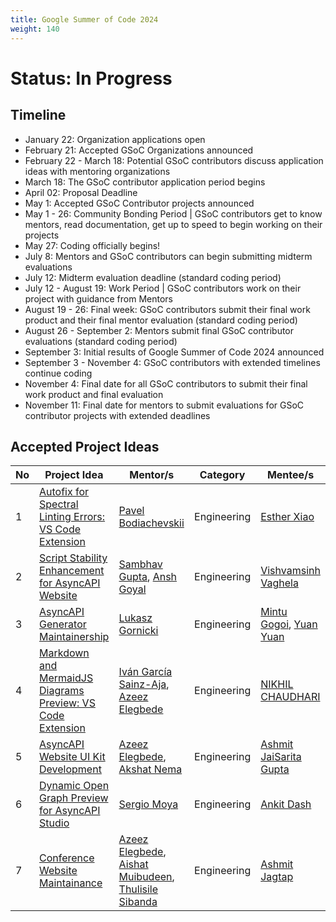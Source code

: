 ```yaml
---
title: Google Summer of Code 2024
weight: 140
---
```


# Status: In Progress

## Timeline

- January 22: Organization applications open
- February 21: Accepted GSoC Organizations announced
- February 22 - March 18: Potential GSoC contributors discuss application ideas with mentoring organizations
- March 18: The GSoC contributor application period begins
- April 02: Proposal Deadline
- May 1: Accepted GSoC Contributor projects announced
- May 1 - 26: Community Bonding Period | GSoC contributors get to know mentors, read documentation, get up to speed to begin working on their projects
- May 27: Coding officially begins!
- July 8: Mentors and GSoC contributors can begin submitting midterm evaluations
- July 12: Midterm evaluation deadline (standard coding period)
- July 12 - August 19: Work Period | GSoC contributors work on their project with guidance from Mentors
- August 19 - 26: Final week: GSoC contributors submit their final work product and their final mentor evaluation (standard coding period)
- August 26 - September 2: Mentors submit final GSoC contributor evaluations (standard coding period)
- September 3: Initial results of Google Summer of Code 2024 announced
- September 3 - November 4: GSoC contributors with extended timelines continue coding
- November 4: Final date for all GSoC contributors to submit their final work product and final evaluation
- November 11: Final date for mentors to submit evaluations for GSoC contributor projects with extended deadlines


## Accepted Project Ideas
| No | Project Idea | Mentor/s | Category | Mentee/s |
| --- | --- | --- | --- | --- |
| 1 | [Autofix for Spectral Linting Errors: VS Code Extension](https://github.com/asyncapi/vs-asyncapi-preview/issues/160) | [Pavel Bodiachevskii](https://github.com/Pakisan) | Engineering | [Esther Xiao](https://github.com/FelicixAwe) |
| 2 | [Script Stability Enhancement for AsyncAPI Website](https://github.com/asyncapi/website/issues/2626) | [Sambhav Gupta](https://github.com/sambhavgupta0705), [Ansh Goyal](https://github.com/anshgoyalevil)   | Engineering | [Vishvamsinh Vaghela](https://github.com/vishvamsinh28)   |
| 3 | [AsyncAPI Generator Maintainership](https://github.com/asyncapi/generator/issues/1145) | [Lukasz Gornicki](https://github.com/derberg) | Engineering | [Mintu Gogoi](https://github.com/Gmin2), [Yuan Yuan](https://github.com/lmgyuan) |
| 4 | [Markdown and MermaidJS Diagrams Preview: VS Code Extension](https://github.com/asyncapi/vs-asyncapi-preview/issues/161) | [Iván García Sainz-Aja](https://github.com/ivangsa), [Azeez Elegbede](https://github.com/acethecreator)  | Engineering | [NIKHIL CHAUDHARI](https://github.com/nikhil-3112)  |
| 5 | [AsyncAPI Website UI Kit Development](https://github.com/asyncapi-archived-repos/design-system/issues/4) | [Azeez Elegbede](https://github.com/acethecreator), [Akshat Nema](https://github.com/akshatnema)  | Engineering | [Ashmit JaiSarita Gupta](https://github.com/devilkiller-ag)  |
| 6 | [Dynamic Open Graph Preview for AsyncAPI Studio](https://github.com/asyncapi/studio/issues/224) | [Sergio Moya](https://github.com/smoya)  | Engineering | [Ankit Dash](https://github.com/helios2003) |
| 7 | [Conference Website Maintainance](https://github.com/asyncapi/conference-website/issues/284) | [Azeez Elegbede](https://github.com/acethecreator), [Aishat Muibudeen](https://github.com/mayaleeeee), [Thulisile Sibanda](https://github.com/thulieblack) | Engineering | [Ashmit Jagtap](https://github.com/ashmit-coder) |
